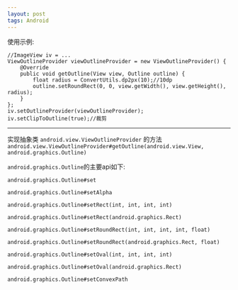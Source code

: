 ```yaml
---
layout: post
tags: Android
---
```


使用示例:

```
//ImageView iv = ...
ViewOutlineProvider viewOutlineProvider = new ViewOutlineProvider() {
	@Override
	public void getOutline(View view, Outline outline) {
		float radius = ConvertUtils.dp2px(10);//10dp
		outline.setRoundRect(0, 0, view.getWidth(), view.getHeight(), radius);
	}
};
iv.setOutlineProvider(viewOutlineProvider);
iv.setClipToOutline(true);//裁剪
```

---

实现抽象类 
`android.view.ViewOutlineProvider` 的方法 
`android.view.ViewOutlineProvider#getOutline(android.view.View, android.graphics.Outline)`

`android.graphics.Outline`的主要api如下:

```
android.graphics.Outline#set

android.graphics.Outline#setAlpha

android.graphics.Outline#setRect(int, int, int, int)

android.graphics.Outline#setRect(android.graphics.Rect)

android.graphics.Outline#setRoundRect(int, int, int, int, float)

android.graphics.Outline#setRoundRect(android.graphics.Rect, float)

android.graphics.Outline#setOval(int, int, int, int)

android.graphics.Outline#setOval(android.graphics.Rect)

android.graphics.Outline#setConvexPath

```